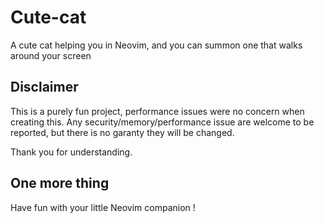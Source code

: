 # Cute-cat
A cute cat helping you in Neovim, and you can summon one that walks around your screen

## Disclaimer
This is a purely fun project, performance issues were no concern when creating this. Any security/memory/performance issue are welcome to be reported, but there is no garanty they will be changed.

Thank you for understanding.

## One more thing
Have fun with your little Neovim companion !

